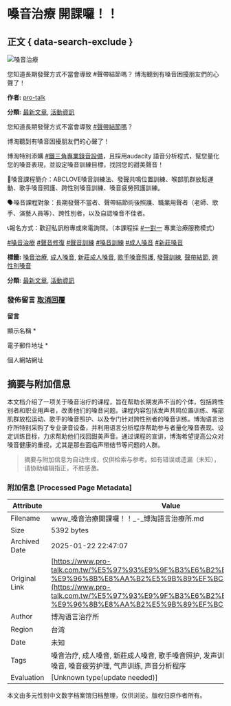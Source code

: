 # 嗓音治療 開課囉！！

## 正文 { data-search-exclude }


![嗓音治療](https://www.pro-talk.com.tw/wp-content/uploads/嗓音治療2_工作區域-1-2-scaled.jpg)

您知道長期發聲方式不當會導致 #聲帶結節嗎？ 博淘聽到有嗓音困擾朋友們的心聲了！

**作者:** [pro-talk](https://www.pro-talk.com.tw/author/pro-talk-com-tw/ "「pro-talk」的文章")

**分類:** [最新文章](https://www.pro-talk.com.tw/category/%e6%9c%80%e6%96%b0%e6%96%87%e7%ab%a0/), [活動資訊](https://www.pro-talk.com.tw/category/%e6%b4%bb%e5%8b%95%e8%b3%87%e8%a8%8a/)

您知道長期發聲方式不當會導致 [#聲帶結節嗎](https://www.facebook.com/hashtag/%E8%81%B2%E5%B8%B6%E7%B5%90%E7%AF%80%E5%97%8E?__eep__=6&__cft__[0]=AZUm0ke_Af2-4wLScRCN8ZydQ3L-qz5lRwveg2HJ_bVLzIOUQMxgZf9jKTfqGFrWuUee8u5704IkP8-DRDZdWhUqjZgRy_u91VENWR0wpbuL1sw_uv9jeGcpphWp0rYJjIjsBx1e78TbLUzTntKXGdiSFz-iN1DqwM62fKWdJkAEX2l-NJbLfiXdon0Ha-BZx_Q&__tn__=*NK-R)？

博淘聽到有嗓音困擾朋友們的心聲了！

博淘特別添購 [#鐵三角專業錄音設備](https://www.facebook.com/hashtag/%E9%90%B5%E4%B8%89%E8%A7%92%E5%B0%88%E6%A5%AD%E9%8C%84%E9%9F%B3%E8%A8%AD%E5%82%99?__eep__=6&__cft__[0]=AZUm0ke_Af2-4wLScRCN8ZydQ3L-qz5lRwveg2HJ_bVLzIOUQMxgZf9jKTfqGFrWuUee8u5704IkP8-DRDZdWhUqjZgRy_u91VENWR0wpbuL1sw_uv9jeGcpphWp0rYJjIjsBx1e78TbLUzTntKXGdiSFz-iN1DqwM62fKWdJkAEX2l-NJbLfiXdon0Ha-BZx_Q&__tn__=*NK-R)，且採用audacity 語音分析程式，幫您量化您的嗓音表現，並設定嗓音訓練目標，找回您的甜美聲音！

📢嗓音課程簡介：ABCLOVE嗓音訓練法、發聲共鳴位置訓練、喉部肌群放鬆運動、歌手嗓音照護、跨性別嗓音訓練、嗓音疲勞照護訓練。

🗣嗓音課程對象：長期發聲不當者、聲帶結節術後照護、職業用聲者（老師、歌手、演藝人員等）、跨性別者，以及自認嗓音不佳者。

📞報名方式：歡迎私訊粉專或來電詢問。（本課程採 [#一對一](https://www.facebook.com/hashtag/%E4%B8%80%E5%B0%8D%E4%B8%80?__eep__=6&__cft__[0]=AZUm0ke_Af2-4wLScRCN8ZydQ3L-qz5lRwveg2HJ_bVLzIOUQMxgZf9jKTfqGFrWuUee8u5704IkP8-DRDZdWhUqjZgRy_u91VENWR0wpbuL1sw_uv9jeGcpphWp0rYJjIjsBx1e78TbLUzTntKXGdiSFz-iN1DqwM62fKWdJkAEX2l-NJbLfiXdon0Ha-BZx_Q&__tn__=*NK-R) 專業治療服務模式）

[#嗓音治療](https://www.facebook.com/hashtag/%E5%97%93%E9%9F%B3%E6%B2%BB%E7%99%82?__eep__=6&__cft__[0]=AZUm0ke_Af2-4wLScRCN8ZydQ3L-qz5lRwveg2HJ_bVLzIOUQMxgZf9jKTfqGFrWuUee8u5704IkP8-DRDZdWhUqjZgRy_u91VENWR0wpbuL1sw_uv9jeGcpphWp0rYJjIjsBx1e78TbLUzTntKXGdiSFz-iN1DqwM62fKWdJkAEX2l-NJbLfiXdon0Ha-BZx_Q&__tn__=*NK-R) [#聲音修復](https://www.facebook.com/hashtag/%E8%81%B2%E9%9F%B3%E4%BF%AE%E5%BE%A9?__eep__=6&__cft__[0]=AZUm0ke_Af2-4wLScRCN8ZydQ3L-qz5lRwveg2HJ_bVLzIOUQMxgZf9jKTfqGFrWuUee8u5704IkP8-DRDZdWhUqjZgRy_u91VENWR0wpbuL1sw_uv9jeGcpphWp0rYJjIjsBx1e78TbLUzTntKXGdiSFz-iN1DqwM62fKWdJkAEX2l-NJbLfiXdon0Ha-BZx_Q&__tn__=*NK-R) [#聲音訓練](https://www.facebook.com/hashtag/%E8%81%B2%E9%9F%B3%E8%A8%93%E7%B7%B4?__eep__=6&__cft__[0]=AZUm0ke_Af2-4wLScRCN8ZydQ3L-qz5lRwveg2HJ_bVLzIOUQMxgZf9jKTfqGFrWuUee8u5704IkP8-DRDZdWhUqjZgRy_u91VENWR0wpbuL1sw_uv9jeGcpphWp0rYJjIjsBx1e78TbLUzTntKXGdiSFz-iN1DqwM62fKWdJkAEX2l-NJbLfiXdon0Ha-BZx_Q&__tn__=*NK-R) [#嗓音訓練](https://www.facebook.com/hashtag/%E5%97%93%E9%9F%B3%E8%A8%93%E7%B7%B4?__eep__=6&__cft__[0]=AZUm0ke_Af2-4wLScRCN8ZydQ3L-qz5lRwveg2HJ_bVLzIOUQMxgZf9jKTfqGFrWuUee8u5704IkP8-DRDZdWhUqjZgRy_u91VENWR0wpbuL1sw_uv9jeGcpphWp0rYJjIjsBx1e78TbLUzTntKXGdiSFz-iN1DqwM62fKWdJkAEX2l-NJbLfiXdon0Ha-BZx_Q&__tn__=*NK-R) [#成人嗓音](https://www.facebook.com/hashtag/%E6%88%90%E4%BA%BA%E5%97%93%E9%9F%B3?__eep__=6&__cft__[0]=AZUm0ke_Af2-4wLScRCN8ZydQ3L-qz5lRwveg2HJ_bVLzIOUQMxgZf9jKTfqGFrWuUee8u5704IkP8-DRDZdWhUqjZgRy_u91VENWR0wpbuL1sw_uv9jeGcpphWp0rYJjIjsBx1e78TbLUzTntKXGdiSFz-iN1DqwM62fKWdJkAEX2l-NJbLfiXdon0Ha-BZx_Q&__tn__=*NK-R) [#新莊嗓音](https://www.facebook.com/hashtag/%E6%96%B0%E8%8E%8A%E5%97%93%E9%9F%B3?__eep__=6&__cft__[0]=AZUm0ke_Af2-4wLScRCN8ZydQ3L-qz5lRwveg2HJ_bVLzIOUQMxgZf9jKTfqGFrWuUee8u5704IkP8-DRDZdWhUqjZgRy_u91VENWR0wpbuL1sw_uv9jeGcpphWp0rYJjIjsBx1e78TbLUzTntKXGdiSFz-iN1DqwM62fKWdJkAEX2l-NJbLfiXdon0Ha-BZx_Q&__tn__=*NK-R)

**標籤:** [嗓音治療](https://www.pro-talk.com.tw/tag/%e5%97%93%e9%9f%b3%e6%b2%bb%e7%99%82/), [成人嗓音](https://www.pro-talk.com.tw/tag/%e6%88%90%e4%ba%ba%e5%97%93%e9%9f%b3/), [新莊成人嗓音](https://www.pro-talk.com.tw/tag/%e6%96%b0%e8%8e%8a%e6%88%90%e4%ba%ba%e5%97%93%e9%9f%b3/), [歌手嗓音照護](https://www.pro-talk.com.tw/tag/%e6%ad%8c%e6%89%8b%e5%97%93%e9%9f%b3%e7%85%a7%e8%ad%b7/), [發聲訓練](https://www.pro-talk.com.tw/tag/%e7%99%bc%e8%81%b2%e8%a8%93%e7%b7%b4/), [聲帶結節](https://www.pro-talk.com.tw/tag/%e8%81%b2%e5%b8%b6%e7%b5%90%e7%af%80/), [跨性別嗓音](https://www.pro-talk.com.tw/tag/%e8%b7%a8%e6%80%a7%e5%88%a5%e5%97%93%e9%9f%b3/)

**分類:** [最新文章](https://www.pro-talk.com.tw/category/%e6%9c%80%e6%96%b0%e6%96%87%e7%ab%a0/), [活動資訊](https://www.pro-talk.com.tw/category/%e6%b4%bb%e5%8b%95%e8%b3%87%e8%a8%8a/)

### 發佈留言 [取消回覆](/%E5%97%93%E9%9F%B3%E6%B2%BB%E7%99%82-%E9%96%8B%E8%AA%B2%E5%9B%89%EF%BC%81%EF%BC%81/#respond)

**留言**

顯示名稱 \*

電子郵件地址 \*

個人網站網址
<!-- tcd_original_link https://www.pro-talk.com.tw/%E5%97%93%E9%9F%B3%E6%B2%BB%E7%99%82-%E9%96%8B%E8%AA%B2%E5%9B%89%EF%BC%81%EF%BC%81/ -->


## 摘要与附加信息

<!-- tcd_abstract -->
本文档介绍了一项关于嗓音治疗的课程，旨在帮助长期发声不当的个体，包括跨性别者和职业用声者，改善他们的嗓音问题。课程内容包括发声共鸣位置训练、喉部肌群放松运动、歌手的嗓音照护、以及专门针对跨性别者的嗓音训练。博淘语言治疗所特别采购了专业录音设备，并利用语言分析程序帮助参与者量化嗓音表现、设定训练目标，力求帮助他们找回甜美声音。通过课程的宣讲，博淘希望提高公众对嗓音健康的重视，尤其是那些面临声带结节等问题的人群。
<!-- tcd_abstract_end -->

> 摘要与附加信息为自动生成，仅供检索与参考。如有错误或遗漏（未知），请协助编辑指正，不胜感激。

### 附加信息 [Processed Page Metadata]

| Attribute       | Value                                  |
|-----------------|----------------------------------------|
| Filename        | www_嗓音治療開課囉！！_-_博淘語言治療所.md                             |
| Size            | 5392 bytes                           |
| Archived Date   | 2025-01-22 22:47:07                             |
| Original Link   | [https://www.pro-talk.com.tw/%E5%97%93%E9%9F%B3%E6%B2%BB%E7%99%82-%E9%96%8B%E8%AA%B2%E5%9B%89%EF%BC%81%EF%BC%81/](https://www.pro-talk.com.tw/%E5%97%93%E9%9F%B3%E6%B2%BB%E7%99%82-%E9%96%8B%E8%AA%B2%E5%9B%89%EF%BC%81%EF%BC%81/)                       |
| Author          | 博淘语言治疗所                               |
| Region          | 台湾                               |
| Date            | 未知                                 |
| Tags            | 嗓音治疗, 成人嗓音, 新莊成人嗓音, 歌手嗓音照护, 发声训练, 声带结节, 跨性别嗓音, 嗓音疲劳护理, 气声训练, 声音分析程序                                 |
| Evaluation            | [Unknown type(update needed)]                                 |
<!-- tcd_table_end -->

本文由多元性别中文数字档案馆归档整理，仅供浏览。版权归原作者所有。
